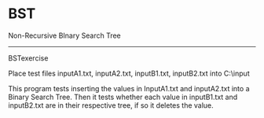 BST
===

Non-Recursive BInary Search Tree

---
BSTexercise

  Place test files inputA1.txt, inputA2.txt, inputB1.txt, inputB2.txt into C:\input
  
  This program tests inserting the values in InputA1.txt and inputA2.txt into a Binary Search Tree.
  Then it tests whether each value in inputB1.txt and inputB2.txt are in their respective tree, if so it deletes the value.
